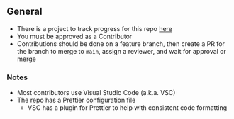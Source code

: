 ## General

* There is a project to track progress for this repo [here](https://github.com/Wolven531/simple-cra-app/projects/1)
* You must be approved as a Contributor
* Contributions should be done on a feature branch, then create a PR for the branch to merge to `main`, assign a reviewer, and wait for approval or merge

### Notes

* Most contributors use Visual Studio Code (a.k.a. VSC)
* The repo has a Prettier configuration file
    * VSC has a plugin for Prettier to help with consistent code formatting
